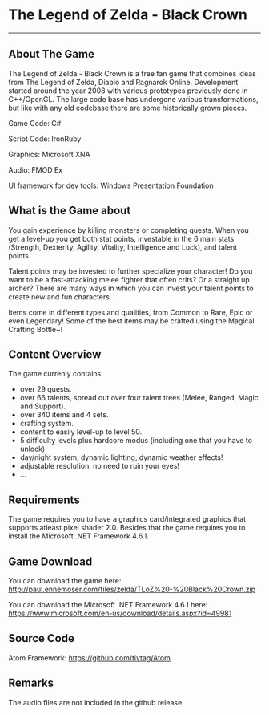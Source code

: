 # The Legend of Zelda - Black Crown
---------------------------------------
## About The Game
The Legend of Zelda - Black Crown is a free fan game that combines ideas from The Legend of Zelda, Diablo and Ragnarok Online.
Development started around the year 2008 with various prototypes previously done in C++/OpenGL.
The large code base has undergone various transformations, but like with any old codebase there are some historically grown pieces.

Game Code: C#

Script Code: IronRuby

Graphics: Microsoft XNA

Audio: FMOD Ex

UI framework for dev tools: Windows Presentation Foundation

## What is the Game about
You gain experience by killing monsters or completing quests. 
When you get a level-up you get both stat points, investable in the 6 main stats
(Strength, Dexterity, Agility, Vitality, Intelligence and Luck), and talent points.

Talent points may be invested to further specialize your character! 
Do you want to be a fast-attacking melee fighter that often crits? Or a straight up archer?
There are many ways in which you can invest your talent points to create new and fun characters.

Items come in different types and qualities, from Common to Rare, Epic or even Legendary!
Some of the best items may be crafted using the Magical Crafting Bottle~!

## Content Overview
The game currenly contains:
- over 29 quests.
- over 66 talents, spread out over four talent trees (Melee, Ranged, Magic and Support).
- over 340 items and 4 sets.
- crafting system.
- content to easily level-up to level 50.
- 5 difficulty levels plus hardcore modus (including one that you have to unlock)
- day/night system, dynamic lighting, dynamic weather effects!
- adjustable resolution, no need to ruin your eyes!
- ...

## Requirements
The game requires you to have a graphics card/integrated graphics that supports atleast pixel shader 2.0.
Besides that the game requires you to install the Microsoft .NET Framework 4.6.1.

## Game Download
You can download the game here:
http://paul.ennemoser.com/files/zelda/TLoZ%20-%20Black%20Crown.zip

You can download the Microsoft .NET Framework 4.6.1 here:
https://www.microsoft.com/en-us/download/details.aspx?id=49981

## Source Code
Atom Framework: https://github.com/tivtag/Atom

## Remarks
The audio files are not included in the github release.
